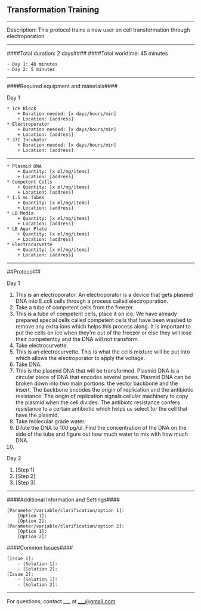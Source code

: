 Transformation Training
--------------
- - - - - - - - - - - - - - - - - - - - - - - - - - - - - - - - - - - - - - - - - - - -
Description: This protocol trains a new user on cell transformation through electroporation

- - - - - - - - - - - - - - - - - - - - - - - - - - - - - - - - - - - - - - - - - - - -
####Total duration: 2 days####
####Total worktime: 45 minutes

    - Day 1: 40 minutes
    - Day 2: 5 minutes
    
- - - - - - - - - - - - - - - - - - - - - - - - - - - - - - - - - - - - - - - - - - - -

####Required equipment and materials####

Day 1

    * Ice Block
        + Duration needed: [x days/hours/min]
        + Location: [address]
    * Electroporator
        + Duration needed: [x days/hours/min]
        + Location: [address]
    * 37C Incubator
        + Duration needed: [x days/hours/min]
        + Location: [address]
  
------

    * Plasmid DNA
        + Quantity: [x ml/mg/items]
        + Location: [address]
    * Competent Cells
        + Quantity: [x ml/mg/items]
        + Location: [address]
    * 1.5 mL Tubes
        + Quantity: [x ml/mg/items]
        + Location: [address]
    * LB Media
        + Quantity: [x ml/mg/items]
        + Location: [address]
    * LB Agar Plate
        + Quantity: [x ml/mg/items]
        + Location: [address]
    * Electrocurvette
        + Quantity: [x ml/mg/items]
        + Location: [address]

- - - - - - - - - - - - - - - - - - - - - - - - - - - - - - - - - - - - - - - - - - - - 

##Protocol##

Day 1

1. This is an electroporator. An electroporator is a device that gets plasmid DNA into E.coli 
cells through a process called electroporation.
2. Take a tube of competent cells from the freezer.
3. This is a tube of competent cells, place it on ice. We have already prepared special cells called
competent cells that have been washed to remove any extra ions which helps this process along. It
is important to put the cells on ice when they're out of the freezer or else they will lose their
competentcy and the DNA will not transform.
4. Take electrocurvette.
5. This is an electrocurvette. This is what the cells mixture will be put into which allows the 
electroporator to apply the voltage.
6. Take DNA.
7. This is the plasmid DNA that will be transformed. Plasmid DNA is a circular piece of DNA that encodes
several genes. Plasmid DNA can be broken down into two main portions: the vector backbone and the insert.
The backbone encodes the origin of replication and the antibiotic resistance. The origin of replication
signals cellular machinery to copy the plasmid when the cell divides. The antibiotc resistance confers
resistance to a certain antibiotic which helps us select for the cell that have the plasmid.
8. Take molecular grade water.
9. Dilute the DNA to 100 pg/ul. Find the concentration of the DNA on the side of the tube and figure out
how much water to mix with how much DNA.
10. 

Day 2

1. [Step 1]
2. [Step 2]
3. [Step 3]

- - - - - - - - - - - - - - - - - - - - - - - - - - - - - - - - - - - - - - - - - - - - 
    
    
####Additional Information and Settings####

    [Parameter/variable/clarification/option 1]:
        [Option 1]:
        [Option 2]:
    [Parameter/variable/clarification/option 2]:
        [Option 1]:
        [Option 2]:


####Common Issues####

    [Issue 1]:
        - [Solution 1]:
        - [Solution 2]:
    [Issue 2]:
        - [Solution 1]:
        - [Solution 2]:
- - - - - - - - - - - - - - - - - - - - - - - - - - - - - - - - - - - - - - - - - - - - 
       
For questions, contact ___ at ___@gmail.com    
